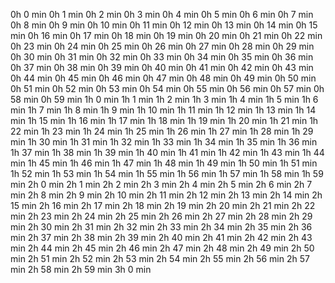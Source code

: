 0h 0 min
0h 1 min
0h 2 min
0h 3 min
0h 4 min
0h 5 min
0h 6 min
0h 7 min
0h 8 min
0h 9 min
0h 10 min
0h 11 min
0h 12 min
0h 13 min
0h 14 min
0h 15 min
0h 16 min
0h 17 min
0h 18 min
0h 19 min
0h 20 min
0h 21 min
0h 22 min
0h 23 min
0h 24 min
0h 25 min
0h 26 min
0h 27 min
0h 28 min
0h 29 min
0h 30 min
0h 31 min
0h 32 min
0h 33 min
0h 34 min
0h 35 min
0h 36 min
0h 37 min
0h 38 min
0h 39 min
0h 40 min
0h 41 min
0h 42 min
0h 43 min
0h 44 min
0h 45 min
0h 46 min
0h 47 min
0h 48 min
0h 49 min
0h 50 min
0h 51 min
0h 52 min
0h 53 min
0h 54 min
0h 55 min
0h 56 min
0h 57 min
0h 58 min
0h 59 min
1h 0 min
1h 1 min
1h 2 min
1h 3 min
1h 4 min
1h 5 min
1h 6 min
1h 7 min
1h 8 min
1h 9 min
1h 10 min
1h 11 min
1h 12 min
1h 13 min
1h 14 min
1h 15 min
1h 16 min
1h 17 min
1h 18 min
1h 19 min
1h 20 min
1h 21 min
1h 22 min
1h 23 min
1h 24 min
1h 25 min
1h 26 min
1h 27 min
1h 28 min
1h 29 min
1h 30 min
1h 31 min
1h 32 min
1h 33 min
1h 34 min
1h 35 min
1h 36 min
1h 37 min
1h 38 min
1h 39 min
1h 40 min
1h 41 min
1h 42 min
1h 43 min
1h 44 min
1h 45 min
1h 46 min
1h 47 min
1h 48 min
1h 49 min
1h 50 min
1h 51 min
1h 52 min
1h 53 min
1h 54 min
1h 55 min
1h 56 min
1h 57 min
1h 58 min
1h 59 min
2h 0 min
2h 1 min
2h 2 min
2h 3 min
2h 4 min
2h 5 min
2h 6 min
2h 7 min
2h 8 min
2h 9 min
2h 10 min
2h 11 min
2h 12 min
2h 13 min
2h 14 min
2h 15 min
2h 16 min
2h 17 min
2h 18 min
2h 19 min
2h 20 min
2h 21 min
2h 22 min
2h 23 min
2h 24 min
2h 25 min
2h 26 min
2h 27 min
2h 28 min
2h 29 min
2h 30 min
2h 31 min
2h 32 min
2h 33 min
2h 34 min
2h 35 min
2h 36 min
2h 37 min
2h 38 min
2h 39 min
2h 40 min
2h 41 min
2h 42 min
2h 43 min
2h 44 min
2h 45 min
2h 46 min
2h 47 min
2h 48 min
2h 49 min
2h 50 min
2h 51 min
2h 52 min
2h 53 min
2h 54 min
2h 55 min
2h 56 min
2h 57 min
2h 58 min
2h 59 min
3h 0 min

